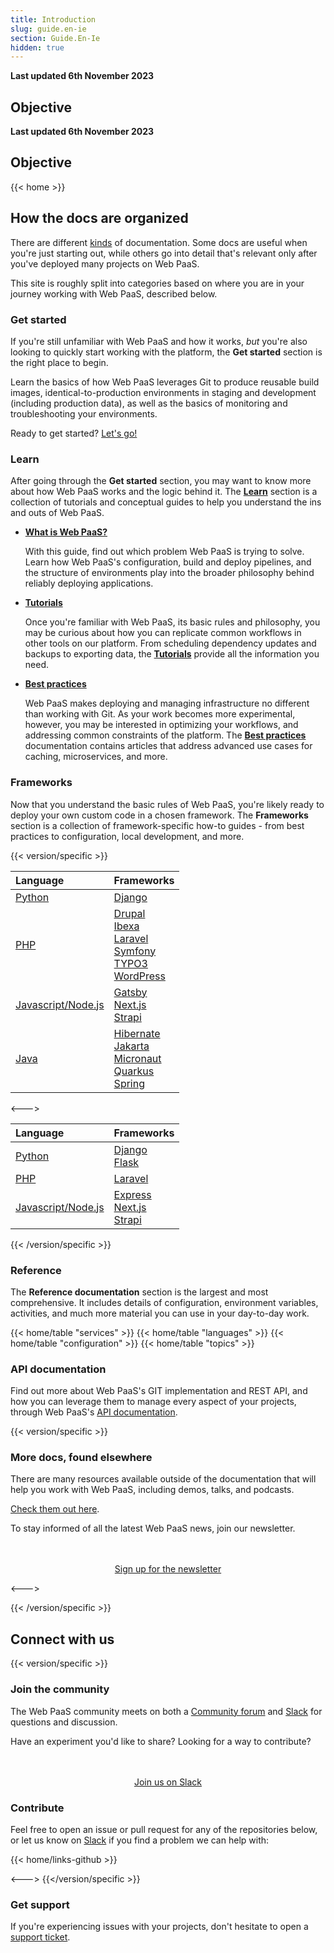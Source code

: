 ```yaml
---
title: Introduction
slug: guide.en-ie
section: Guide.En-Ie
hidden: true
---
```


**Last updated 6th November 2023**



## Objective  

**Last updated 6th November 2023**



## Objective  

{{< home >}}

## How the docs are organized

There are different [kinds](https://documentation.divio.com/) of documentation.
Some docs are useful when you're just starting out, 
while others go into detail that's relevant only after you've deployed many projects on Web PaaS.

This site is roughly split into categories based on where you are in your journey working with Web PaaS, described below.

### Get started

If you're still unfamiliar with Web PaaS and how it works, _but_ you're also looking to quickly start working with the platform, the **Get started** section is the right place to begin.

Learn the basics of how Web PaaS leverages Git to produce reusable build images, identical-to-production environments in staging and development (including production data), as well as the basics of monitoring and troubleshooting your environments. 

Ready to get started? [Let's go!](/get-started/)

### Learn

After going through the **Get started** section, you may want to know more about how Web PaaS works and the logic behind it. The **[Learn](../../../../../../../../learn)** section is a collection of tutorials and conceptual guides to help you understand the ins and outs of Web PaaS.

- [**What is Web PaaS?**](../../../../../../../learn-overview)



    With this guide, find out which problem Web PaaS is trying to solve.
    Learn how Web PaaS's configuration, build and deploy pipelines, and the structure of environments play into the broader philosophy behind reliably deploying applications.

- [**Tutorials**](../../../../../../../learn-tutorials)



    Once you're familiar with Web PaaS, its basic rules and philosophy, you may be curious about how you can replicate common workflows in other tools on our platform. 
    From scheduling dependency updates and backups to exporting data, the [**Tutorials**](../../../../../../../learn-tutorials) provide all the information you need.

- [**Best practices**](../../../../../../../learn-bestpractices)



    Web PaaS makes deploying and managing infrastructure no different than working with Git.
    As your work becomes more experimental, however, you may be interested in optimizing your workflows, and addressing common constraints of the platform. 
    The [**Best practices**](../../../../../../../learn-bestpractices) documentation contains articles that address advanced use cases for caching, microservices, and more.

### Frameworks

Now that you understand the basic rules of Web PaaS, you're likely ready to deploy your own custom code in a chosen framework. 
The **Frameworks** section is a collection of framework-specific how-to guides - from best practices to configuration, local development, and more.

{{< version/specific >}}

| Language              | Frameworks |
| :----------------     | :------  |
| [Python](../../../../../../../languages-python)                |   [Django](../../../../../../../guides-django)  |
| [PHP](../../../../../../../languages-php)                      |   [Drupal](../../../../../../../guides-drupal)<br/>[Ibexa](../../../../../../../guides-ibexa)<br/>[Laravel](../../../../../../../guides-laravel)<br/>[Symfony](../../../../../../../guides-symfony)<br/>[TYPO3](../../../../../../../guides-typo3)<br/>[WordPress](../../../../../../../guides-wordpress)   |
| [Javascript/Node.js](../../../../../../../languages-nodejs)     |  [Gatsby](../../../../../../../guides-gatsby)<br/>[Next.js](../../../../../../../guides-nextjs)<br/>[Strapi](../../../../../../../guides-strapi)  |
| [Java](../../../../../../../languages-java)                  |  [Hibernate](../../../../../../../guides-hibernate)<br/>[Jakarta](../../../../../../../guides-jakarta)<br/>[Micronaut](../../../../../../../guides-micronaut)<br/>[Quarkus](../../../../../../../guides-quarkus)<br/>[Spring](../../../../../../../guides-spring)  |

<--->

| Language              | Frameworks |
| :----------------     | :------  |
| [Python](../../../../../../../languages-python)                |   [Django](../../../../../../../get-started-django)<br/>[Flask](../../../../../../../get-started-flask)  |
| [PHP](../../../../../../../languages-php)                      |   [Laravel](../../../../../../../get-started-laravel)   |
| [Javascript/Node.js](../../../../../../../languages-nodejs)     |  [Express](../../../../../../../get-started-express)<br/>[Next.js](../../../../../../../get-started-nextjs)<br/>[Strapi](../../../../../../../get-started-strapi)  |

{{< /version/specific >}}

### Reference

The **Reference documentation** section is the largest and most comprehensive. 
It includes details of configuration, environment variables, activities, and much more material you can use in your day-to-day work.

{{< home/table "services" >}}
{{< home/table "languages" >}}
{{< home/table "configuration" >}}
{{< home/table "topics" >}}

### API documentation

Find out more about Web PaaS's GIT implementation and REST API, and how you can leverage them to manage every aspect of your projects, through Web PaaS's [API documentation](https://api.platform.sh/docs/).

{{< version/specific >}}

<!-- For now, most of these links are only relevant to Web PaaS -->
### More docs, found elsewhere

There are many resources available outside of the documentation that will help you work with Web PaaS, including demos, talks, and podcasts. 

[Check them out here](../../../../../../../learn-resources).

To stay informed of all the latest Web PaaS news, join our newsletter.

<div style="margin-top: 3rem; text-align: center;">
    <a class="start-cta font-semibold text-sm xl:text-base px-4 py-2 bg-skye rounded text-white hover:bg-skye-dark focus:bg-skye-dark"
    href="https://platform.sh/preferences/" rel="noopener">Sign up for the newsletter</a>
</div>

<--->

<!-- TBD: white-label version when available -->

{{< /version/specific >}}


## Connect with us

{{< version/specific >}}
### Join the community

The Web PaaS community meets on both a [Community forum](https://community.platform.sh) and [Slack](https://chat.platform.sh) for questions and discussion.

Have an experiment you'd like to share?
Looking for a way to contribute?

<div style="margin-top: 3rem; text-align: center;">
    <a class="start-cta font-semibold text-sm xl:text-base px-4 py-2 bg-skye rounded text-white hover:bg-skye-dark focus:bg-skye-dark"
    href="https://chat.platform.sh" rel="noopener">Join us on Slack</a>
</div>

### Contribute
Feel free to open an issue or pull request for any of the repositories below, or let us know on [Slack](https://chat.platform.sh) if you find a problem we can help with:

{{< home/links-github >}}

<--->
{{</version/specific >}}

### Get support

If you're experiencing issues with your projects, don't hesitate to open a [support ticket](/learn/overview/get-support).

